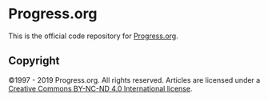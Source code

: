 # Progress.org
This is the official code repository for [Progress.org](https://www.progress.org).

## Copyright
©1997 - 2019 Progress.org. All rights reserved. Articles are licensed under a [Creative Commons BY-NC-ND 4.0 International license](https://creativecommons.org/licenses/by-nc-nd/4.0/).